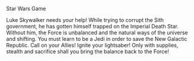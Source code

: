 Star Wars Game

Luke Skywalker needs your help! While trying to corrupt the Sith government, he has gotten himself trapped on the Imperial Death Star. Without him, the Force is unbalanced and the natural ways of the universe and shifting. You must learn to be a Jedi in order to save the New Galactic Republic. Call on your Allies! Ignite your lightsaber! Only with supplies, stealth and sacrifice shall you bring the balance back to the Force! 